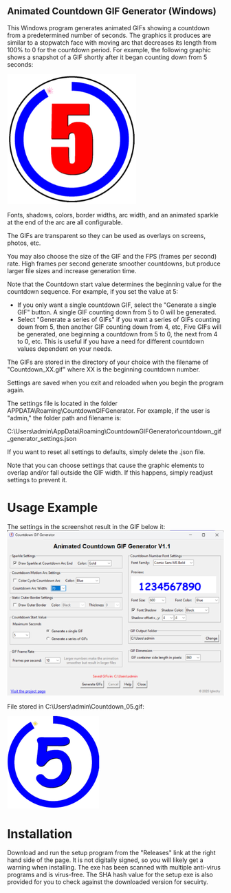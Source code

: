 ## Animated Countdown GIF Generator (Windows)

This Windows program generates animated GIFs showing a countdown from a predetermined number of seconds. The graphics it produces are similar to a stopwatch face with moving arc that decreases its length from 100% to 0 for the countdown period. For example, the following graphic shows a snapshot of a GIF shortly after it began counting down from 5 seconds:

![Alt text](images/1.png)

Fonts, shadows, colors, border widths, arc width, and an animated sparkle at the end of the arc are all configurable.

The GIFs are transparent so they can be used as overlays on screens, photos, etc.

You may also choose the size of the GIF and the FPS (frames per second) rate. High frames per second generate smoother countdowns, but produce larger file sizes and increase generation time.

Note that the Countdown start value determines the beginning value for the countdown sequence. For example, if you set the value at 5:

- If you only want a single countdown GIF, select the "Generate a single GIF" button. A single GIF counting down from 5 to 0 will be generated.
- Select "Generate a series of GIFs" if you want a series of GIFs counting down from 5, then another GIF counting down from 4, etc, Five GIFs will be generated, one beginning a countdown from 5 to 0, the next from 4 to 0, etc. This is useful if you have a need for different countdown values dependent on your needs.

The GIFs are stored in the directory of your choice with the filename of "Countdown_XX.gif" where XX is the beginning countdown number.

Settings are saved when you exit and reloaded when you begin the program again.

The settings file is located in the folder APPDATA\Roaming\CountdownGIFGenerator. For example, if the user is "admin," the folder path and filename is:

C:\Users\admin\AppData\Roaming\CountdownGIFGenerator\countdown_gif_generator_settings.json

If you want to reset all settings to defaults, simply delete the .json file.

Note that you can choose settings that cause the graphic elements to overlap and/or fall outside the GIF width. If this happens, simply readjust settings to prevent it.

# Usage Example

The settings in the screenshot result in the GIF below it:
![Alt text](images/2.png)

File stored in C:\Users\admin\Countdown_05.gif:

![Alt text](images/3.png)

# Installation
Download and run the setup program from the "Releases" link at the right hand side of the page.
It is not digitally signed, so you will likely get a warning when installing.
The exe has been scanned with multiple anti-virus programs and is virus-free.
The SHA hash value for the setup exe is also provided for you to check against the downloaded version for secuirty. 

